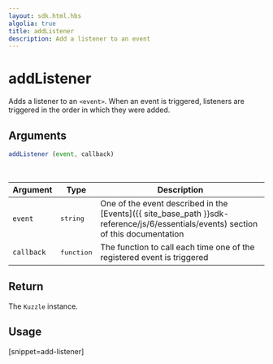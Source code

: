 ```yaml
---
layout: sdk.html.hbs
algolia: true
title: addListener
description: Add a listener to an event
---
```


# addListener

Adds a listener to an `<event>`.
When an event is triggered, listeners are triggered in the order in which they were added.

## Arguments

```javascript
addListener (event, callback)
```

<br/>

| Argument   | Type     | Description      |
| ---------- | -------- | -------- |
| `event`    | <pre>string</pre> | One of the event described in the [Events]({{ site_base_path }}sdk-reference/js/6/essentials/events) section of this documentation |
| `callback` | <pre>function</pre> | The function to call each time one of the registered event is triggered     |

## Return

The `Kuzzle` instance.

## Usage

[snippet=add-listener]
